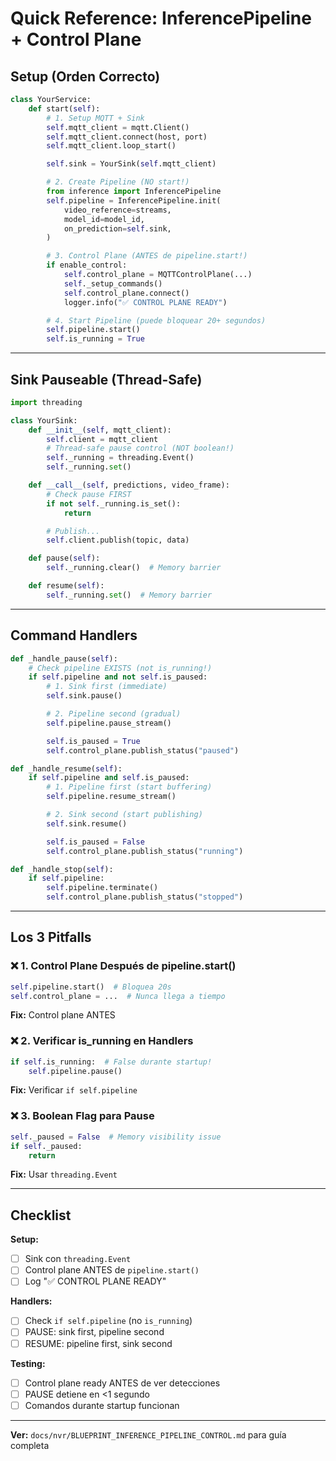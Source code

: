 # Quick Reference: InferencePipeline + Control Plane

## Setup (Orden Correcto)

```python
class YourService:
    def start(self):
        # 1. Setup MQTT + Sink
        self.mqtt_client = mqtt.Client()
        self.mqtt_client.connect(host, port)
        self.mqtt_client.loop_start()

        self.sink = YourSink(self.mqtt_client)

        # 2. Create Pipeline (NO start!)
        from inference import InferencePipeline
        self.pipeline = InferencePipeline.init(
            video_reference=streams,
            model_id=model_id,
            on_prediction=self.sink,
        )

        # 3. Control Plane (ANTES de pipeline.start!)
        if enable_control:
            self.control_plane = MQTTControlPlane(...)
            self._setup_commands()
            self.control_plane.connect()
            logger.info("✅ CONTROL PLANE READY")

        # 4. Start Pipeline (puede bloquear 20+ segundos)
        self.pipeline.start()
        self.is_running = True
```

---

## Sink Pauseable (Thread-Safe)

```python
import threading

class YourSink:
    def __init__(self, mqtt_client):
        self.client = mqtt_client
        # Thread-safe pause control (NOT boolean!)
        self._running = threading.Event()
        self._running.set()

    def __call__(self, predictions, video_frame):
        # Check pause FIRST
        if not self._running.is_set():
            return

        # Publish...
        self.client.publish(topic, data)

    def pause(self):
        self._running.clear()  # Memory barrier

    def resume(self):
        self._running.set()  # Memory barrier
```

---

## Command Handlers

```python
def _handle_pause(self):
    # Check pipeline EXISTS (not is_running!)
    if self.pipeline and not self.is_paused:
        # 1. Sink first (immediate)
        self.sink.pause()

        # 2. Pipeline second (gradual)
        self.pipeline.pause_stream()

        self.is_paused = True
        self.control_plane.publish_status("paused")

def _handle_resume(self):
    if self.pipeline and self.is_paused:
        # 1. Pipeline first (start buffering)
        self.pipeline.resume_stream()

        # 2. Sink second (start publishing)
        self.sink.resume()

        self.is_paused = False
        self.control_plane.publish_status("running")

def _handle_stop(self):
    if self.pipeline:
        self.pipeline.terminate()
        self.control_plane.publish_status("stopped")
```

---

## Los 3 Pitfalls

### ❌ 1. Control Plane Después de pipeline.start()
```python
self.pipeline.start()  # Bloquea 20s
self.control_plane = ...  # Nunca llega a tiempo
```
**Fix:** Control plane ANTES

### ❌ 2. Verificar is_running en Handlers
```python
if self.is_running:  # False durante startup!
    self.pipeline.pause()
```
**Fix:** Verificar `if self.pipeline`

### ❌ 3. Boolean Flag para Pause
```python
self._paused = False  # Memory visibility issue
if self._paused:
    return
```
**Fix:** Usar `threading.Event`

---

## Checklist

**Setup:**
- [ ] Sink con `threading.Event`
- [ ] Control plane ANTES de `pipeline.start()`
- [ ] Log "✅ CONTROL PLANE READY"

**Handlers:**
- [ ] Check `if self.pipeline` (no `is_running`)
- [ ] PAUSE: sink first, pipeline second
- [ ] RESUME: pipeline first, sink second

**Testing:**
- [ ] Control plane ready ANTES de ver detecciones
- [ ] PAUSE detiene en <1 segundo
- [ ] Comandos durante startup funcionan

---

**Ver:** `docs/nvr/BLUEPRINT_INFERENCE_PIPELINE_CONTROL.md` para guía completa
